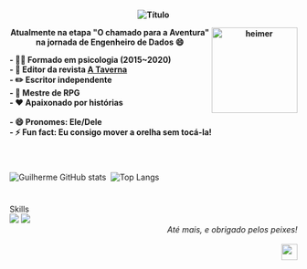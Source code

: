 <h4 align="center">
  
![Título](https://user-images.githubusercontent.com/93969750/141187859-9890265c-92a2-4ff6-ac00-79ee581b17c6.png)

 <img align="right" alt="heimer" height="150" src="https://user-images.githubusercontent.com/93969750/141178607-f9d4b41f-4ad7-4017-86d4-1e57e7158d83.gif">
  
  Atualmente na etapa "O chamado para a Aventura" na jornada de Engenheiro de Dados 😄 <br />
  
<div align=left>
- 👨‍⚕️ Formado em psicologia (2015~2020)<br />
  - 📝 Editor da revista <a href="https://atavernarevista.com.br/"> A Taverna </a> <br />
  - ✏️ Escritor independente<br />
  - 🧙 Mestre de RPG<br />
  - ❤️ Apaixonado por histórias<br />
<br />
- 😄 Pronomes: Ele/Dele<br />
- ⚡ Fun fact: Eu consigo mover a orelha sem tocá-la!
  </div>
<br>
  
  #
  
![Guilherme GitHub stats](https://github-readme-stats.vercel.app/api?username=alaorguilherme&show_icons=true&theme=buefy)
  <img align="center">
  ![Top Langs](https://github-readme-stats.vercel.app/api/top-langs/?username=alaorguilherme&layout=compact&theme=buefy)
 <img align="center">
  #
  
  <div>
 Skills<br />
    <img src=https://img.shields.io/badge/Microsoft_Excel-217346?style=for-the-badge&logo=microsoft-excel&logoColor=white>
    <img src=https://img.shields.io/badge/Microsoft_Word-2B579A?style=for-the-badge&logo=microsoft-word&logoColor=white>
  </div>
  
  <div align="right">
    <i>
    Até mais, e obrigado pelos peixes!
    </i>
  </div><br />
        
<a href=https://www.instagram.com/gui.alaor/>
   <img align="right" width="28px"
        src="https://user-images.githubusercontent.com/93969750/141225404-a8f8de26-fdeb-4e20-b5a0-9f9cf2528f73.png" />
  </a>
